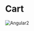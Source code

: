 # Cart

![Angular2](https://user-images.githubusercontent.com/59695910/141341854-e590f70a-4928-41f0-b37d-1626fdc13370.gif)
